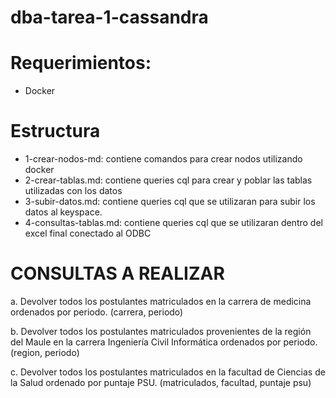 # dba-tarea-1-cassandra

# Requerimientos:
- Docker

# Estructura
- 1-crear-nodos-md: contiene comandos para crear nodos utilizando docker
- 2-crear-tablas.md: contiene queries cql para crear y poblar las tablas utilizadas con los datos
- 3-subir-datos.md: contiene queries cql que se utilizaran para subir los datos al keyspace.
- 4-consultas-tablas.md: contiene queries cql que se utilizaran dentro del excel final conectado al ODBC

# CONSULTAS A REALIZAR
a. Devolver todos los postulantes matriculados en la carrera de medicina
ordenados por periodo. 
(carrera, periodo)

b. Devolver todos los postulantes matriculados provenientes de la región del
Maule en la carrera Ingeniería Civil Informática ordenados por periodo.
(region, periodo)

c. Devolver todos los postulantes matriculados en la facultad de Ciencias de la
Salud ordenado por puntaje PSU.
(matriculados, facultad, puntaje psu)